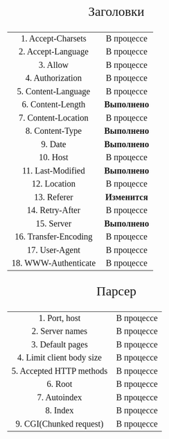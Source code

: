 <p style="font: 30px Verdana sans-serif;" align="center">
Заголовки
</p>

<table style="font: 20px Verdana sans-serif; text-align: center;">

<tr>
	<td>1. Accept-Charsets</td>
	<td>В процессе</td>
</tr>

<tr>
	<td>2. Accept-Language</td>
	<td>В процессе</td>
</tr>

<tr>
	<td>3. Allow</td>
	<td>В процессе</td>
</tr>

<tr>
	<td>4. Authorization</td>
	<td>В процессе</td>
</tr>

<tr>
	<td>5. Content-Language</td>
	<td>В процессе</td>
</tr>

<tr>
	<td>6. Content-Length</td>
	<td style="font-weight: bold">Выполнено</td>
</tr>

<tr>
	<td>7. Content-Location</td>
	<td>В процессе</td>
</tr>

<tr>
	<td>8. Content-Type</td>
	<td style="font-weight: bold">Выполнено</td>
</tr>

<tr>
	<td>9. Date</td>
	<td style="font-weight: bold">Выполнено</td>
</tr>

<tr>
	<td>10. Host</td>
	<td>В процессе</td>
</tr>

<tr>
	<td>11. Last-Modified</td>
	<td style="font-weight: bold">Выполнено</td>
</tr>

<tr>
	<td>12. Location</td>
	<td>В процессе</td>
</tr>

<tr>
	<td>13. Referer</td>
	<td style="font-weight: bold">Изменится</td>
</tr>

<tr>
	<td>14. Retry-After</td>
	<td>В процессе</td>
</tr>

<tr>
	<td>15. Server</td>
	<td style="font-weight: bold">Выполнено</td>
</tr>

<tr>
	<td>16. Transfer-Encoding</td>
	<td>В процессе</td>
</tr>

<tr>
	<td>17. User-Agent</td>
	<td>В процессе</td>
</tr>


<tr>
	<td>18. WWW-Authenticate</td>
	<td>В процессе</td>
</tr>

</table>

<p style="font: 30px Verdana sans-serif;" align="center">
Парсер
</p>

<table style="font: 20px Verdana sans-serif; text-align: center;">

<tr>
	<td>1. Port, host</td>
	<td>В процессе</td>
</tr>

<tr>
	<td>2. Server names</td>
	<td>В процессе</td>
</tr>

<tr>
	<td>3. Default pages</td>
	<td>В процессе</td>
</tr>

<tr>
	<td>4. Limit client body size</td>
	<td>В процессе</td>
</tr>

<tr>
	<td>5. Accepted HTTP methods</td>
	<td>В процессе</td>
</tr>

<tr>
	<td>6. Root</td>
	<td>В процессе</td>
</tr>

<tr>
	<td>7. Autoindex</td>
	<td>В процессе</td>
</tr>

<tr>
	<td>8. Index</td>
	<td>В процессе</td>
</tr>

<tr>
	<td>9. CGI(Chunked request)</td>
	<td>В процессе</td>
</tr>

</table>

